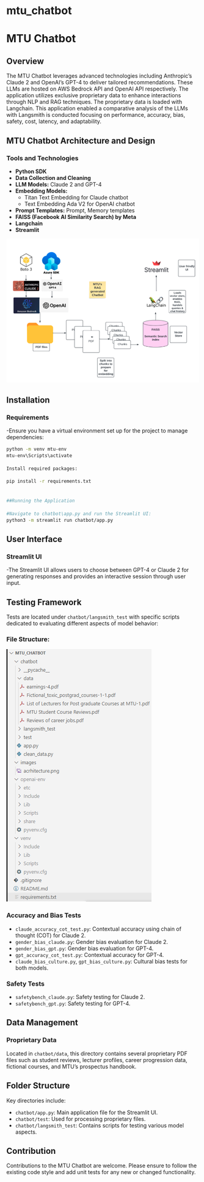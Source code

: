 # mtu_chatbot
# MTU Chatbot

## Overview
The MTU Chatbot leverages advanced technologies including Anthropic’s Claude 2 and OpenAI’s GPT-4 to deliver tailored recommendations. These LLMs are hosted on AWS Bedrock API and OpenAI API respectively. The application utilizes exclusive proprietary data to enhance interactions through NLP and RAG techniques. The proprietary data is loaded with Langchain. This application enabled a comparative analysis of the LLMs with Langsmith is conducted focusing on performance, accuracy, bias, safety, cost, latency, and adaptability.



## MTU Chatbot Architecture and Design
### Tools and Technologies
- **Python SDK**
- **Data Collection and Cleaning**
- **LLM Models:** Claude 2 and GPT-4
- **Embedding Models:**
  - Titan Text Embedding for Claude chatbot
  - Text Embedding Ada V2 for OpenAI chatbot
- **Prompt Templates:** Prompt, Memory templates
- **FAISS (Facebook AI Similarity Search) by Meta**
- **Langchain**
- **Streamlit**


![MTU Chatbot Architecture](images/architecture.png)



## Installation
### Requirements
-Ensure you have a virtual environment set up for the project to manage dependencies:
```bash
python -m venv mtu-env
mtu-env\Scripts\activate

Install required packages:

pip install -r requirements.txt


##Running the Application

#Navigate to chatbot\app.py and run the Streamlit UI:
python3 -m streamlit run chatbot/app.py
```
## User Interface
### Streamlit UI
-The Streamlit UI allows users to choose between GPT-4 or Claude 2 for generating responses and provides an interactive session through user input.

## Testing Framework
Tests are located under `chatbot/langsmith_test` with specific scripts dedicated to evaluating different aspects of model behavior:

### File Structure:

![File Structure](images\file_structure.png)

### Accuracy and Bias Tests
- `claude_accuracy_cot_test.py`: Contextual accuracy using chain of thought (COT) for Claude 2.
- `gender_bias_claude.py`: Gender bias evaluation for Claude 2.
- `gender_bias_gpt.py`: Gender bias evaluation for GPT-4.
- `gpt_accuracy_cot_test.py`: Contextual accuracy for GPT-4.
- `claude_bias_culture.py`, `gpt_bias_culture.py`: Cultural bias tests for both models.

### Safety Tests
- `safetybench_claude.py`: Safety testing for Claude 2.
- `safetybench_gpt.py`: Safety testing for GPT-4.

## Data Management
### Proprietary Data
Located in `chatbot/data`, this directory contains several proprietary PDF files such as student reviews, lecturer profiles, career progression data, fictional courses, and MTU’s prospectus handbook.

## Folder Structure
Key directories include:
- `chatbot/app.py`: Main application file for the Streamlit UI.
- `chatbot/test`: Used for processing proprietary files.
- `chatbot/langsmith_test`: Contains scripts for testing various model aspects.


## Contribution
Contributions to the MTU Chatbot are welcome. Please ensure to follow the existing code style and add unit tests for any new or changed functionality.
